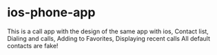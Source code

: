 # ios-phone-app
This is a call app with the design of the same app with ios, Contact list, Dialing and calls, Adding to Favorites, Displaying recent calls
All default contacts are fake!
